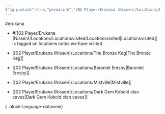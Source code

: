 ```yaml
---
{"dg-publish":true,"permalink":"/02 Player/Erukana (Nissen)/Locations/Locationsvisited/Locationsvisited/"}
---
```


#erukana 

- #[[02 Player/Erukana (Nissen)/Locations/Locationsvisited/Locationsvisited\|Locationsvisited]] is tagged on locations notes we have visited.

- [[02 Player/Erukana (Nissen)/Locations/The Bronze Keg\|The Bronze Keg]]
- [[02 Player/Erukana (Nissen)/Locations/Baroniet Eresby\|Baroniet Eresby]]
- [[02 Player/Erukana (Nissen)/Locations/Mistville\|Mistville]]
- [[02 Player/Erukana (Nissen)/Locations/Dark Gem Kobold clan caves\|Dark Gem Kobold clan caves]]

{ .block-language-dataview}


